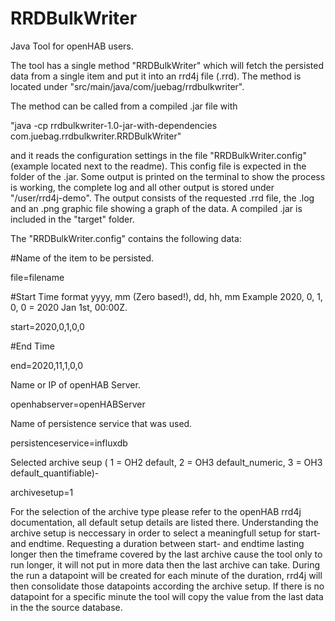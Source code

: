 RRDBulkWriter
=====

Java Tool for openHAB users.

The tool has a single method "RRDBulkWriter" which will fetch the persisted data from a single item and put it into an rrd4j file (.rrd).
The method is located under "src/main/java/com/juebag/rrdbulkwriter".

The method can be called from a compiled .jar file with

"java -cp rrdbulkwriter-1.0-jar-with-dependencies com.juebag.rrdbulkwriter.RRDBulkWriter"

and it reads the configuration settings in the file "RRDBulkWriter.config" (example located next to the readme). 
This config file is expected in the folder of the .jar. 
Some output is printed on the terminal to show the process is working, the complete log and all other output is stored under "/user/rrd4j-demo".
The output consists of the requested <itemname>.rrd file, the <itemname>.log and an <itemname>.png graphic file showing a graph of the data.
A compiled .jar is included in the "target" folder.
  
The "RRDBulkWriter.config" contains the following data:

#Name of the item to be persisted.

file=filename

#Start Time format yyyy, mm (Zero based!), dd, hh, mm  Example 2020, 0, 1, 0, 0 = 2020 Jan 1st, 00:00Z.

start=2020,0,1,0,0

#End Time

end=2020,11,1,0,0

Name or IP of openHAB Server.

openhabserver=openHABServer

Name of persistence service that was used.

persistenceservice=influxdb

Selected archive seup ( 1 = OH2 default, 2 = OH3 default_numeric, 3 = OH3 default_quantifiable)-

archivesetup=1

For the selection of the archive type please refer to the openHAB rrd4j documentation, all default setup details are listed there.
Understanding the archive setup is neccessary in order to select a meaningfull setup for start- and endtime. 
Requesting a duration between start- and endtime lasting longer then the timeframe covered by the last archive cause the tool only to run longer, it will not put in more data then the last archive can take.
During the run a datapoint will be created for each minute of the duration, rrd4j will then consolidate those datapoints according the archive setup. 
If there is no datapoint for a specific minute the tool will copy the value from the last data in the the source database.


